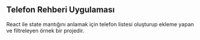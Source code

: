 ## Telefon Rehberi Uygulaması
React ile state mantığını anlamak için telefon listesi oluşturup ekleme yapan ve filtreleyen örnek bir projedir.
